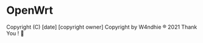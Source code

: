 # OpenWrt
Copyright (C) [date] [copyright owner]
Copyright by <url>W4ndhie</url> ® 2021
Thank You ! 🤝
